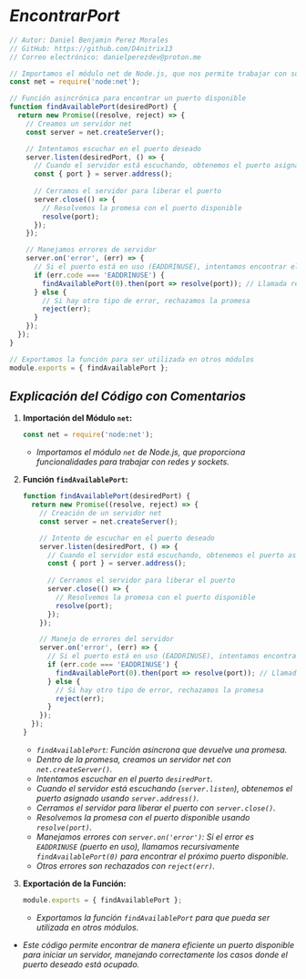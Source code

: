 <!-- Autor: Daniel Benjamin Perez Morales -->
<!-- GitHub: https://github.com/D4nitrix13 -->
<!-- GitLab: https://gitlab.com/D4nitrix13 -->
<!-- Correo electrónico: danielperezdev@proton.me -->

# ***EncontrarPort***

```javascript
// Autor: Daniel Benjamin Perez Morales
// GitHub: https://github.com/D4nitrix13
// Correo electrónico: danielperezdev@proton.me

// Importamos el módulo net de Node.js, que nos permite trabajar con sockets y redes
const net = require('node:net');

// Función asincrónica para encontrar un puerto disponible
function findAvailablePort(desiredPort) {
  return new Promise((resolve, reject) => {
    // Creamos un servidor net
    const server = net.createServer();

    // Intentamos escuchar en el puerto deseado
    server.listen(desiredPort, () => {
      // Cuando el servidor está escuchando, obtenemos el puerto asignado
      const { port } = server.address();
      
      // Cerramos el servidor para liberar el puerto
      server.close(() => {
        // Resolvemos la promesa con el puerto disponible
        resolve(port);
      });
    });

    // Manejamos errores de servidor
    server.on('error', (err) => {
      // Si el puerto está en uso (EADDRINUSE), intentamos encontrar el próximo puerto disponible recursivamente
      if (err.code === 'EADDRINUSE') {
        findAvailablePort(0).then(port => resolve(port)); // Llamada recursiva para encontrar el próximo puerto disponible
      } else {
        // Si hay otro tipo de error, rechazamos la promesa
        reject(err);
      }
    });
  });
}

// Exportamos la función para ser utilizada en otros módulos
module.exports = { findAvailablePort };
```

## ***Explicación del Código con Comentarios***

1. **Importación del Módulo `net`:**

   ```javascript
   const net = require('node:net');
   ```

   - *Importamos el módulo `net` de Node.js, que proporciona funcionalidades para trabajar con redes y sockets.*

2. **Función `findAvailablePort`:**

   ```javascript
   function findAvailablePort(desiredPort) {
     return new Promise((resolve, reject) => {
       // Creación de un servidor net
       const server = net.createServer();
   
       // Intento de escuchar en el puerto deseado
       server.listen(desiredPort, () => {
         // Cuando el servidor está escuchando, obtenemos el puerto asignado
         const { port } = server.address();
         
         // Cerramos el servidor para liberar el puerto
         server.close(() => {
           // Resolvemos la promesa con el puerto disponible
           resolve(port);
         });
       });
   
       // Manejo de errores del servidor
       server.on('error', (err) => {
         // Si el puerto está en uso (EADDRINUSE), intentamos encontrar el próximo puerto disponible recursivamente
         if (err.code === 'EADDRINUSE') {
           findAvailablePort(0).then(port => resolve(port)); // Llamada recursiva para encontrar el próximo puerto disponible
         } else {
           // Si hay otro tipo de error, rechazamos la promesa
           reject(err);
         }
       });
     });
   }
   ```

   - *`findAvailablePort`: Función asíncrona que devuelve una promesa.*
   - *Dentro de la promesa, creamos un servidor net con `net.createServer()`.*
   - *Intentamos escuchar en el puerto `desiredPort`.*
   - *Cuando el servidor está escuchando (`server.listen`), obtenemos el puerto asignado usando `server.address()`.*
   - *Cerramos el servidor para liberar el puerto con `server.close()`.*
   - *Resolvemos la promesa con el puerto disponible usando `resolve(port)`.*
   - *Manejamos errores con `server.on('error')`: Si el error es `EADDRINUSE` (puerto en uso), llamamos recursivamente `findAvailablePort(0)` para encontrar el próximo puerto disponible.*
   - *Otros errores son rechazados con `reject(err)`.*

3. **Exportación de la Función:**

   ```javascript
   module.exports = { findAvailablePort };
   ```

   - *Exportamos la función `findAvailablePort` para que pueda ser utilizada en otros módulos.*

- *Este código permite encontrar de manera eficiente un puerto disponible para iniciar un servidor, manejando correctamente los casos donde el puerto deseado está ocupado.*
